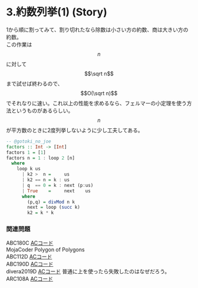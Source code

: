 # 3.約数列挙\(1\) \(Story\)

1から順に割ってみて、割り切れたなら除数は小さい方の約数、商は大きい方の約数。  
この作業は$$n$$に対して$$\sqrt n$$まで試せば終わるので、$$O(\sqrt n)$$でそれなりに速い。これ以上の性能を求めるなら、フェルマーの小定理を使う方法というものがあるらしい。  
$$n$$が平方数のときに2度列挙しないように少し工夫してある。

```haskell
-- @gotoki_no_joe
factors :: Int -> [Int]
factors 1 = [1]
factors n = 1 : loop 2 [n]
  where
    loop k us
      | k2 >  n =     us
      | k2 == n = k : us
      | q  == 0 = k : next (p:us)
      | True    =     next    us
      where
        (p,q) = divMod n k
        next = loop (succ k)
        k2 = k * k
```

### 関連問題

ABC180C [ACコード](https://atcoder.jp/contests/abc180/submissions/22727220)  
MojaCoder Polygon of Polygons  
ABC112D [ACコード](https://atcoder.jp/contests/abc112/submissions/23709880)  
ABC190D [ACコード](https://atcoder.jp/contests/abc190/submissions/23710955)  
divera2019D [ACコード](https://atcoder.jp/contests/diverta2019/submissions/23711579) 普通に上を使ったら失敗したのはなぜだろう。  
ARC108A [ACコード](https://atcoder.jp/contests/arc108/submissions/23711077)

